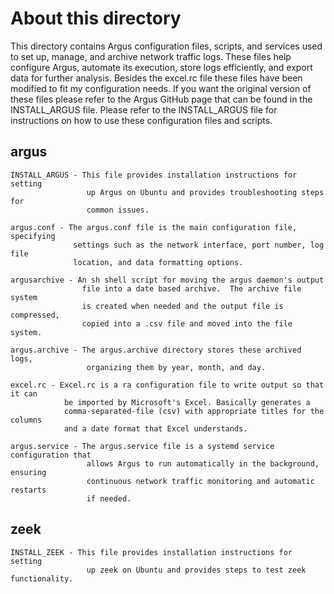 # About this directory
This directory contains Argus configuration files, scripts, and services used 
to set up, manage, and archive network traffic logs. These files help configure 
Argus, automate its execution, store logs efficiently, and export data for 
further analysis. Besides the excel.rc file these files have been modified
to fit my configuration needs. If you want the original version of these files
please refer to the Argus GitHub page that can be found in the INSTALL_ARGUS
file. Please refer to the INSTALL_ARGUS file for instructions on how to use
these configuration files and scripts. 

## argus
    INSTALL_ARGUS - This file provides installation instructions for setting 
                     up Argus on Ubuntu and provides troubleshooting steps for 
                     common issues.

    argus.conf - The argus.conf file is the main configuration file, specifying 
                  settings such as the network interface, port number, log file 
                  location, and data formatting options.

    argusarchive - An sh shell script for moving the argus daemon's output
                    file into a date based archive.  The archive file system 
                    is created when needed and the output file is compressed, 
                    copied into a .csv file and moved into the file system.

    argus.archive - The argus.archive directory stores these archived logs, 
                     organizing them by year, month, and day. 

    excel.rc - Excel.rc is a ra configuration file to write output so that it can 
                be imported by Microsoft's Excel. Basically generates a 
                comma-separated-file (csv) with appropriate titles for the columns 
                and a date format that Excel understands.

    argus.service - The argus.service file is a systemd service configuration that 
                     allows Argus to run automatically in the background, ensuring 
                     continuous network traffic monitoring and automatic restarts 
                     if needed.

## zeek
    INSTALL_ZEEK - This file provides installation instructions for setting 
                     up zeek on Ubuntu and provides steps to test zeek functionality. 
